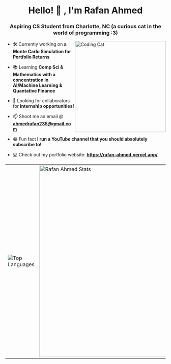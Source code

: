 <h1 align="center">Hello! 👋 , I'm Rafan Ahmed</h1>
<h3 align="center">Aspiring CS Student from Charlotte, NC (a curious cat in the world of programming :3)</h3>
<img align="right" alt="Coding Cat" width="285" src="https://rafanahmed.github.io/rafanahmed/assets/coding-cat.gif" />




- 🛠️ Currently working on **a Monte Carlo Simulation for Portfolio Returns**

- 📚 Learning **Comp Sci & Mathematics with a concentration in AI/Machine Learning & Quantative Finance**

- 🤝 Looking for collaborators for **internship opportunities!**

- 📫 Shoot me an email @ **ahmedrafan235@gmail.com**

- 😁 Fun fact **I run a YouTube channel that you should absolutely subscribe to!**

- 💻 Check out my portfolio website: **https://rafan-ahmed.vercel.app/**



<div align="center">

<table>
  <tr>
    <td>
      <img src="https://github-readme-stats.vercel.app/api/top-langs/?username=rafanahmed&theme=github_dark&hide_border=true&langs_count=4" alt="Top Languages"/>
    </td>
    <td>
      <img src="https://github-readme-streak-stats.herokuapp.com/?user=rafanahmed&theme=github_dark&" alt="Rafan Ahmed Stats" width="600px"/>
    </td>
  </tr>
</table>

</div>








